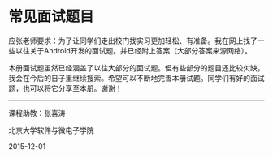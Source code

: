 # 常见面试题目
应张老师要求：为了让同学们走出校门找实习更加轻松、有准备。我在网上找了一些以往关于Android开发的面试题。并已经附上答案（大部分答案来源网络）。

本册面试题虽然已经涵盖了以往大部分的面试题。但有些部分的题目还比较欠缺，我会在今后的日子里继续搜索。希望可以不断地完善本册试题。同学们有好的面试题，也可以将它分享至本册。谢谢！

----
课程助教：张喜涛

北京大学软件与微电子学院

2015-12-01
